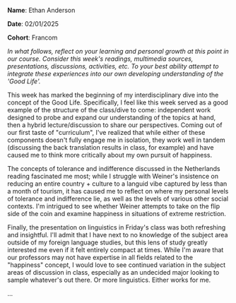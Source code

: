 **Name**: Ethan Anderson

**Date**: 02/01/2025

**Cohort**: Francom

*In what follows, reflect on your learning and personal growth at this
point in our course. Consider this week's readings, multimedia sources,
presentations, discussions, activities, etc. To your best ability
attempt to integrate these experiences into our own developing
understanding of the 'Good Life'.*

This week has marked the beginning of my interdisciplinary dive into the
concept of the Good Life. Specifically, I feel like this week served as
a good example of the structure of the class/dive to come: independent
work designed to probe and expand our understanding of the topics at
hand, then a hybrid lecture/discussion to share our perspectives. Coming
out of our first taste of "curriculum", I've realized that while either
of these components doesn't fully engage me in isolation, they work well
in tandem (discussing the back translation results in class, for
example) and have caused me to think more critically about my own
pursuit of happiness.

The concepts of tolerance and indifference discussed in the Netherlands
reading fascinated me most; while I struggle with Weiner's insistence on
reducing an entire country + culture to a languid vibe captured by less
than a month of tourism, it has caused me to reflect on where my
personal levels of tolerance and indifference lie, as well as the levels
of various other social contexts. I'm intrigued to see whether Weiner
attempts to take on the flip side of the coin and examine happiness in
situations of extreme restriction.

Finally, the presentation on linguistics in Friday's class was both
refreshing and insightful. I'll admit that I have next to no knowledge
of the subject area outside of my foreign language studies, but this
lens of study greatly interested me even if it felt entirely compact at
times. While I'm aware that our professors may not have expertise in all
fields related to the "happiness" concept, I would love to see continued
variation in the subject areas of discussion in class, especially as an
undecided major looking to sample whatever's out there. Or more
linguistics. Either works for me.

...
